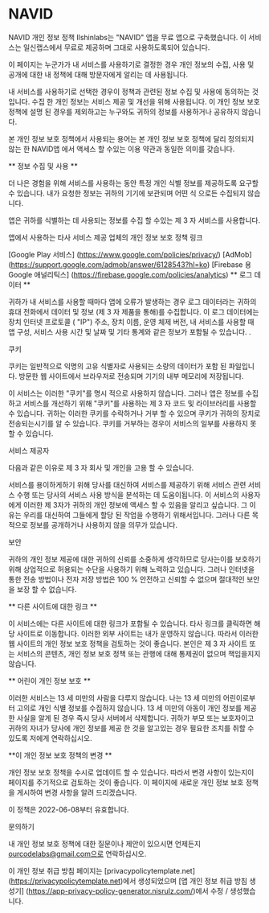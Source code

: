# NAVID
NAVID 개인 정보 정책
Ilshinlabs는 "NAVID" 앱을 무료 앱으로 구축했습니다. 이 서비스는 일신랩스에서 무료로 제공하며 그대로 사용하도록되어 있습니다.

이 페이지는 누군가가 내 서비스를 사용하기로 결정한 경우 개인 정보의 수집, 사용 및 공개에 대한 내 정책에 대해 방문자에게 알리는 데 사용됩니다.

내 서비스를 사용하기로 선택한 경우이 정책과 관련된 정보 수집 및 사용에 동의하는 것입니다. 수집 한 개인 정보는 서비스 제공 및 개선을 위해 사용됩니다. 이 개인 정보 보호 정책에 설명 된 경우를 제외하고는 누구와도 귀하의 정보를 사용하거나 공유하지 않습니다.

본 개인 정보 보호 정책에서 사용되는 용어는 본 개인 정보 보호 정책에 달리 정의되지 않는 한 NAVID앱 에서 액세스 할 수있는 이용 약관과 동일한 의미를 갖습니다.

** 정보 수집 및 사용 **

더 나은 경험을 위해 서비스를 사용하는 동안 특정 개인 식별 정보를 제공하도록 요구할 수 있습니다. 내가 요청한 정보는 귀하의 기기에 보관되며 어떤 식 으로든 수집되지 않습니다.

앱은 귀하를 식별하는 데 사용되는 정보를 수집 할 수있는 제 3 자 서비스를 사용합니다.

앱에서 사용하는 타사 서비스 제공 업체의 개인 정보 보호 정책 링크

[Google Play 서비스] (https://www.google.com/policies/privacy/) [AdMob] (https://support.google.com/admob/answer/6128543?hl=ko) [Firebase 용 Google 애널리틱스] (https://firebase.google.com/policies/analytics) ** 로그 데이터 **

귀하가 내 서비스를 사용할 때마다 앱에 오류가 발생하는 경우 로그 데이터라는 귀하의 휴대 전화에서 데이터 및 정보 (제 3 자 제품을 통해)를 수집합니다. 이 로그 데이터에는 장치 인터넷 프로토콜 ( "IP") 주소, 장치 이름, 운영 체제 버전, 내 서비스를 사용할 때 앱 구성, 서비스 사용 시간 및 날짜 및 기타 통계와 같은 정보가 포함될 수 있습니다. .

쿠키

쿠키는 일반적으로 익명의 고유 식별자로 사용되는 소량의 데이터가 포함 된 파일입니다. 방문한 웹 사이트에서 브라우저로 전송되며 기기의 내부 메모리에 저장됩니다.

이 서비스는 이러한 "쿠키"를 명시 적으로 사용하지 않습니다. 그러나 앱은 정보를 수집하고 서비스를 개선하기 위해 "쿠키"를 사용하는 제 3 자 코드 및 라이브러리를 사용할 수 있습니다. 귀하는 이러한 쿠키를 수락하거나 거부 할 수 있으며 쿠키가 귀하의 장치로 전송되는시기를 알 수 있습니다. 쿠키를 거부하는 경우이 서비스의 일부를 사용하지 못할 수 있습니다.

서비스 제공자

다음과 같은 이유로 제 3 자 회사 및 개인을 고용 할 수 있습니다.

서비스를 용이하게하기 위해 당사를 대신하여 서비스를 제공하기 위해 서비스 관련 서비스 수행 또는 당사의 서비스 사용 방식을 분석하는 데 도움이됩니다. 이 서비스의 사용자에게 이러한 제 3자가 귀하의 개인 정보에 액세스 할 수 있음을 알리고 싶습니다. 그 이유는 우리를 대신하여 그들에게 할당 된 작업을 수행하기 위해서입니다. 그러나 다른 목적으로 정보를 공개하거나 사용하지 않을 의무가 있습니다.

보안

귀하의 개인 정보 제공에 대한 귀하의 신뢰를 소중하게 생각하므로 당사는이를 보호하기 위해 상업적으로 허용되는 수단을 사용하기 위해 노력하고 있습니다. 그러나 인터넷을 통한 전송 방법이나 전자 저장 방법은 100 % 안전하고 신뢰할 수 없으며 절대적인 보안을 보장 할 수 없습니다.

** 다른 사이트에 대한 링크 **

이 서비스에는 다른 사이트에 대한 링크가 포함될 수 있습니다. 타사 링크를 클릭하면 해당 사이트로 이동합니다. 이러한 외부 사이트는 내가 운영하지 않습니다. 따라서 이러한 웹 사이트의 개인 정보 보호 정책을 검토하는 것이 좋습니다. 본인은 제 3 자 사이트 또는 서비스의 콘텐츠, 개인 정보 보호 정책 또는 관행에 대해 통제권이 없으며 책임을지지 않습니다.

** 어린이 개인 정보 보호 **

이러한 서비스는 13 세 미만의 사람을 다루지 않습니다. 나는 13 세 미만의 어린이로부터 고의로 개인 식별 정보를 수집하지 않습니다. 13 세 미만의 아동이 개인 정보를 제공 한 사실을 알게 된 경우 즉시 당사 서버에서 삭제합니다. 귀하가 부모 또는 보호자이고 귀하의 자녀가 당사에 개인 정보를 제공 한 것을 알고있는 경우 필요한 조치를 취할 수 있도록 저에게 연락하십시오.

**이 개인 정보 보호 정책의 변경 **

개인 정보 보호 정책을 수시로 업데이트 할 수 있습니다. 따라서 변경 사항이 있는지이 페이지를 주기적으로 검토하는 것이 좋습니다. 이 페이지에 새로운 개인 정보 보호 정책을 게시하여 변경 사항을 알려 드리겠습니다.

이 정책은 2022-06-08부터 유효합니다.

문의하기

내 개인 정보 보호 정책에 대한 질문이나 제안이 있으시면 언제든지 ourcodelabs@gmail.com으로 연락하십시오.

이 개인 정보 취급 방침 페이지는 [privacypolicytemplate.net] (https://privacypolicytemplate.net)에서 생성되었으며 [앱 개인 정보 취급 방침 생성기] (https://app-privacy-policy-generator.nisrulz.com/)에서 수정 / 생성했습니다.
